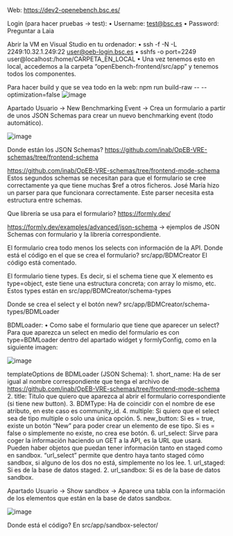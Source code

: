 Web: https://dev2-openebench.bsc.es/

Login (para hacer pruebas → test):
    • Username: test@bsc.es
    • Password: Preguntar a Laia

Abrir la VM en Visual Studio en tu ordenador:
    • ssh -f -N -L 2249:10.32.1.249:22 user@oeb-login.bsc.es
    • sshfs -o port=2249 user@localhost:/home/CARPETA_EN_LOCAL
    • Una vez tenemos esto en local, accedemos a la carpeta “openEbench-frontend/src/app” y tenemos todos los componentes.

Para hacer build y que se vea todo en la web: npm run build-raw -- --optimization=false
      ![image](https://user-images.githubusercontent.com/51945891/133595485-0d73ea97-2157-472e-9588-d8591ccf0c2e.png)
      
Apartado Usuario → New Benchmarking Event → Crea un formulario a partir de unos JSON Schemas para crear un nuevo benchmarking event (todo automático).

![image](https://user-images.githubusercontent.com/51945891/133595611-1df11f14-a890-4cac-9ced-987f71181a4a.png)

Donde están los JSON Schemas?
https://github.com/inab/OpEB-VRE-schemas/tree/frontend-schema

https://github.com/inab/OpEB-VRE-schemas/tree/frontend-mode-schema
Estos segundos schemas se necesitan para que el formulario se cree correctamente ya que tiene muchas $ref a otros ficheros. José María hizo un parser para que funcionara correctamente. Este parser necesita esta estructura entre schemas. 

Que librería se usa para el formulario? 
https://formly.dev/

https://formly.dev/examples/advanced/json-schema → ejemplos de JSON Schemas con formulario y la librería correspondiente.

El formulario crea todo menos los selects con información de la API.
Donde está el código en el que se crea el formulario? src/app/BDMCreator
El código está comentado.

El formulario tiene types. Es decir, si el schema tiene que X elemento es type=object, este tiene una estructura concreta; con array lo mismo, etc. Estos types están en src/app/BDMCreator/schema-types

Donde se crea el select y el botón new? src/app/BDMCreator/schema-types/BDMLoader


BDMLoader:
    • Como sabe el formulario que tiene que aparecer un select? Para que aparezca un select en medio del formulario es con type=BDMLoader dentro del apartado widget y formlyConfig, como en la siguiente imagen:

![image](https://user-images.githubusercontent.com/51945891/133595573-4aaeec34-68dd-46b0-84ce-87e457b728c5.png)

templateOptions de BDMLoader (JSON Schema):
    1. short_name: Ha de ser igual al nombre correspondiente que tenga el archivo de https://github.com/inab/OpEB-VRE-schemas/tree/frontend-mode-schema
    2. title: Titulo que quiero que aparezca al abrir el formulario correspondiente (si tiene new button).
    3. BDMType: Ha de coincidir con el nombre de ese atributo, en este caso es community_id.
    4. multiple: Si quiero que el select sea de tipo multiple o solo una única opción.
    5. new_button: Si es = true, existe un botón “New” para poder crear un elemento de ese tipo. Si es = false o simplemente no existe, no crea ese botón.
    6. url_select: Sirve para coger la información haciendo un GET a la API, es la URL que usará. Pueden haber objetos que puedan tener información tanto en staged como en sandbox. “url_select” permite que dentro haya tanto staged cómo sandbox, si alguno de los dos no está, simplemente no los lee. 
        1. url_staged: Si es de la base de datos staged.
        2. url_sandbox: Si es de la base de datos sandbox.

Apartado Usuario → Show sandbox → Aparece una tabla con la información de los elementos que están en la base de datos sandbox.

![image](https://user-images.githubusercontent.com/51945891/133595633-6e62b630-aa7d-4155-834a-ac26a6638084.png)

Donde está el código? En src/app/sandbox-selector/
